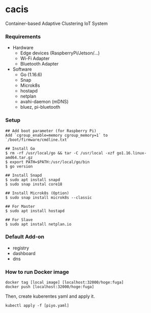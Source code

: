 # cacis
Container-based Adaptive Clustering IoT System

### Requirements

- Hardware
  - Edge devices (RaspberryPi/Jetson/...)
  - Wi-Fi Adapter
  - Bluetooth Adapter
- Software
  - Go (1.16.6)
  - Snap
  - Microk8s
  - hostapd
  - netplan
  - avahi-daemon (mDNS)
  - bluez, pi-bluetooth

### Setup
```
## Add boot parameter (for Raspberry Pi)
Add `cgroup_enable=memory cgroup_memory=1` to `/boot/firmware/cmdline.txt`

## Install Go
$ rm -rf /usr/local/go && tar -C /usr/local -xzf go1.16.linux-amd64.tar.gz
$ export PATH=$PATH:/usr/local/go/bin
$ go version

## Install Snapd
$ sudo apt install snapd
$ sudo snap instal core18

## Install Microk8s (Option)
$ sudo snap install microk8s --classic

## For Master
$ sudo apt install hostapd

## For Slave
$ sudo apt install netplan.io
```

### Default Add-on
- registry
- dashboard
- dns

### How to run Docker image

```
docker tag [local image] [localhost:32000/hoge:fuga]
docker push [localhost:32000/hoge:fuga]
```

Then, create kuberentes yaml and apply it.

```
kubectl apply -f [piyo.yaml]
```

